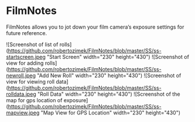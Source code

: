 # FilmNotes
FilmNotes allows you to jot down your film camera’s exposure settings for future reference.

![Screenshot of list of rolls](https://github.com/robertozimek/FilmNotes/blob/master/SS/ss-startscreen.jpeg "Start Screen" width="230" height="430")
![Screenshot of view for adding rolls](https://github.com/robertozimek/FilmNotes/blob/master/SS/ss-newroll.jpeg "Add New Roll" width="230" height="430")
![Screenshot of view for viewing roll data](https://github.com/robertozimek/FilmNotes/blob/master/SS/ss-rolldata.jpeg "Roll Data" width="230" height="430")
![Screenshot of the map for gps location of exposure](https://github.com/robertozimek/FilmNotes/blob/master/SS/ss-mapview.jpeg "Map View for GPS Location" width="230" height="430")
